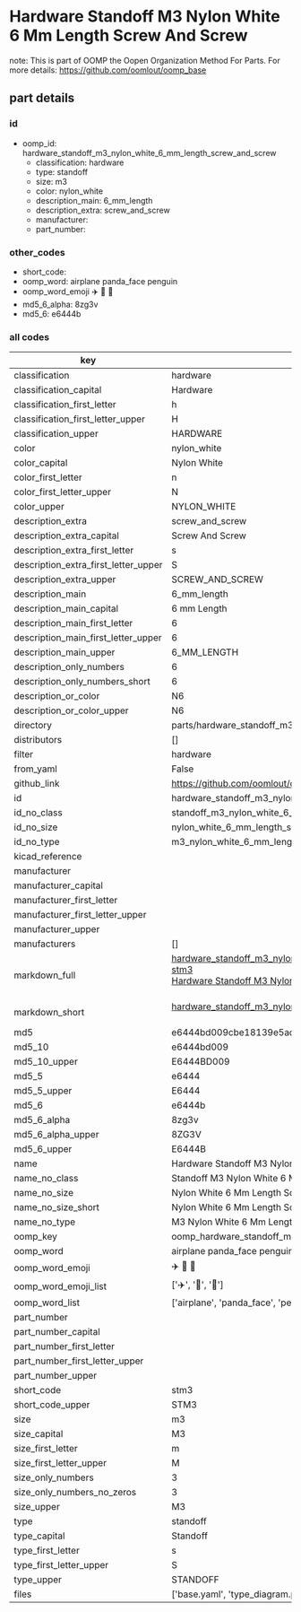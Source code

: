 # Hardware Standoff M3 Nylon White 6 Mm Length Screw And Screw  

note: This is part of OOMP the Oopen Organization Method For Parts. For more details: https://github.com/oomlout/oomp_base

##  part details





### id
* oomp_id: hardware_standoff_m3_nylon_white_6_mm_length_screw_and_screw
  * classification: hardware
  * type: standoff
  * size: m3
  * color: nylon_white
  * description_main: 6_mm_length
  * description_extra: screw_and_screw
  * manufacturer: 
  * part_number: 

### other_codes
* short_code: 
* oomp_word: airplane panda_face penguin
* oomp_word_emoji :airplane: :panda_face: :penguin:
* md5_6_alpha: 8zg3v
* md5_6: e6444b

### all codes 
| key | value |  
| --- | --- |  
| classification | hardware |  
| classification_capital | Hardware |  
| classification_first_letter | h |  
| classification_first_letter_upper | H |  
| classification_upper | HARDWARE |  
| color | nylon_white |  
| color_capital | Nylon White |  
| color_first_letter | n |  
| color_first_letter_upper | N |  
| color_upper | NYLON_WHITE |  
| description_extra | screw_and_screw |  
| description_extra_capital | Screw And Screw |  
| description_extra_first_letter | s |  
| description_extra_first_letter_upper | S |  
| description_extra_upper | SCREW_AND_SCREW |  
| description_main | 6_mm_length |  
| description_main_capital | 6 mm Length |  
| description_main_first_letter | 6 |  
| description_main_first_letter_upper | 6 |  
| description_main_upper | 6_MM_LENGTH |  
| description_only_numbers | 6 |  
| description_only_numbers_short | 6 |  
| description_or_color | N6 |  
| description_or_color_upper | N6 |  
| directory | parts/hardware_standoff_m3_nylon_white_6_mm_length_screw_and_screw |  
| distributors | [] |  
| filter | hardware |  
| from_yaml | False |  
| github_link | https://github.com/oomlout/oomlout_oomp_part_src/tree/main/parts/hardware_standoff_m3_nylon_white_6_mm_length_screw_and_screw/working |  
| id | hardware_standoff_m3_nylon_white_6_mm_length_screw_and_screw |  
| id_no_class | standoff_m3_nylon_white_6_mm_length_screw_and_screw |  
| id_no_size | nylon_white_6_mm_length_screw_and_screw |  
| id_no_type | m3_nylon_white_6_mm_length_screw_and_screw |  
| kicad_reference |  |  
| manufacturer |  |  
| manufacturer_capital |  |  
| manufacturer_first_letter |  |  
| manufacturer_first_letter_upper |  |  
| manufacturer_upper |  |  
| manufacturers | [] |  
| markdown_full | [hardware_standoff_m3_nylon_white_6_mm_length_screw_and_screw](https://github.com/oomlout/oomlout_oomp_part_src/tree/main/parts/hardware_standoff_m3_nylon_white_6_mm_length_screw_and_screw/working)<br>[stm3](https://github.com/oomlout/oomlout_oomp_part_src/tree/main/parts/hardware_standoff_m3_nylon_white_6_mm_length_screw_and_screw/working)<br>[Hardware Standoff M3 Nylon White 6 Mm Length Screw And Screw](https://github.com/oomlout/oomlout_oomp_part_src/tree/main/parts/hardware_standoff_m3_nylon_white_6_mm_length_screw_and_screw/working)<br><br> |  
| markdown_short | [hardware_standoff_m3_nylon_white_6_mm_length_screw_and_screw](https://github.com/oomlout/oomlout_oomp_part_src/tree/main/parts/hardware_standoff_m3_nylon_white_6_mm_length_screw_and_screw/working)<br><br> |  
| md5 | e6444bd009cbe18139e5ad562a1087ad |  
| md5_10 | e6444bd009 |  
| md5_10_upper | E6444BD009 |  
| md5_5 | e6444 |  
| md5_5_upper | E6444 |  
| md5_6 | e6444b |  
| md5_6_alpha | 8zg3v |  
| md5_6_alpha_upper | 8ZG3V |  
| md5_6_upper | E6444B |  
| name | Hardware Standoff M3 Nylon White 6 Mm Length Screw And Screw |  
| name_no_class | Standoff M3 Nylon White 6 Mm Length Screw And Screw |  
| name_no_size | Nylon White 6 Mm Length Screw And Screw |  
| name_no_size_short | Nylon White 6 Mm Length Screw And Screw |  
| name_no_type | M3 Nylon White 6 Mm Length Screw And Screw |  
| oomp_key | oomp_hardware_standoff_m3_nylon_white_6_mm_length_screw_and_screw |  
| oomp_word | airplane panda_face penguin |  
| oomp_word_emoji | :airplane: :panda_face: :penguin: |  
| oomp_word_emoji_list | [':airplane:', ':panda_face:', ':penguin:'] |  
| oomp_word_list | ['airplane', 'panda_face', 'penguin'] |  
| part_number |  |  
| part_number_capital |  |  
| part_number_first_letter |  |  
| part_number_first_letter_upper |  |  
| part_number_upper |  |  
| short_code | stm3 |  
| short_code_upper | STM3 |  
| size | m3 |  
| size_capital | M3 |  
| size_first_letter | m |  
| size_first_letter_upper | M |  
| size_only_numbers | 3 |  
| size_only_numbers_no_zeros | 3 |  
| size_upper | M3 |  
| type | standoff |  
| type_capital | Standoff |  
| type_first_letter | s |  
| type_first_letter_upper | S |  
| type_upper | STANDOFF |  
| files | ['base.yaml', 'type_diagram.png', 'working.json', 'working.yaml'] |  
